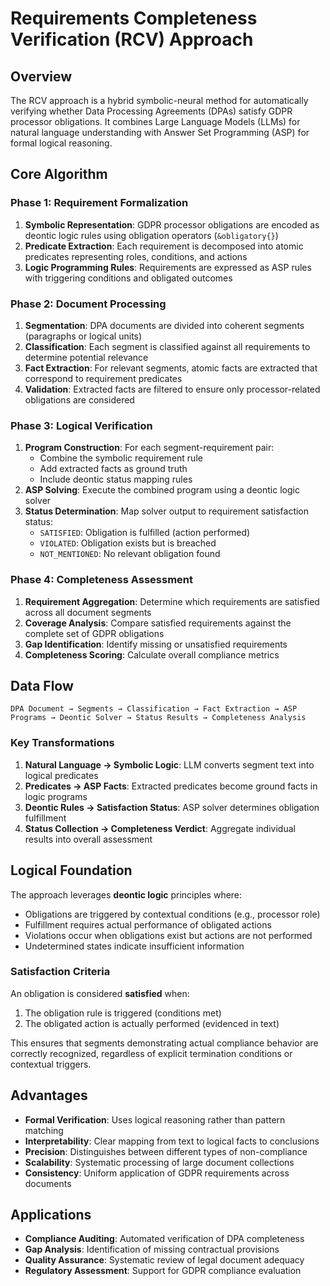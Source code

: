 # Requirements Completeness Verification (RCV) Approach

## Overview

The RCV approach is a hybrid symbolic-neural method for automatically verifying whether Data Processing Agreements (DPAs) satisfy GDPR processor obligations. It combines Large Language Models (LLMs) for natural language understanding with Answer Set Programming (ASP) for formal logical reasoning.

## Core Algorithm

### Phase 1: Requirement Formalization
1. **Symbolic Representation**: GDPR processor obligations are encoded as deontic logic rules using obligation operators (`&obligatory{}`)
2. **Predicate Extraction**: Each requirement is decomposed into atomic predicates representing roles, conditions, and actions
3. **Logic Programming Rules**: Requirements are expressed as ASP rules with triggering conditions and obligated outcomes

### Phase 2: Document Processing
1. **Segmentation**: DPA documents are divided into coherent segments (paragraphs or logical units)
2. **Classification**: Each segment is classified against all requirements to determine potential relevance
3. **Fact Extraction**: For relevant segments, atomic facts are extracted that correspond to requirement predicates
4. **Validation**: Extracted facts are filtered to ensure only processor-related obligations are considered

### Phase 3: Logical Verification
1. **Program Construction**: For each segment-requirement pair:
   - Combine the symbolic requirement rule
   - Add extracted facts as ground truth
   - Include deontic status mapping rules
2. **ASP Solving**: Execute the combined program using a deontic logic solver
3. **Status Determination**: Map solver output to requirement satisfaction status:
   - `SATISFIED`: Obligation is fulfilled (action performed)
   - `VIOLATED`: Obligation exists but is breached
   - `NOT_MENTIONED`: No relevant obligation found

### Phase 4: Completeness Assessment
1. **Requirement Aggregation**: Determine which requirements are satisfied across all document segments
2. **Coverage Analysis**: Compare satisfied requirements against the complete set of GDPR obligations
3. **Gap Identification**: Identify missing or unsatisfied requirements
4. **Completeness Scoring**: Calculate overall compliance metrics

## Data Flow

```
DPA Document → Segments → Classification → Fact Extraction → ASP Programs → Deontic Solver → Status Results → Completeness Analysis
```

### Key Transformations

1. **Natural Language → Symbolic Logic**: LLM converts segment text into logical predicates
2. **Predicates → ASP Facts**: Extracted predicates become ground facts in logic programs
3. **Deontic Rules → Satisfaction Status**: ASP solver determines obligation fulfillment
4. **Status Collection → Completeness Verdict**: Aggregate individual results into overall assessment

## Logical Foundation

The approach leverages **deontic logic** principles where:
- Obligations are triggered by contextual conditions (e.g., processor role)
- Fulfillment requires actual performance of obligated actions
- Violations occur when obligations exist but actions are not performed
- Undetermined states indicate insufficient information

### Satisfaction Criteria

An obligation is considered **satisfied** when:
1. The obligation rule is triggered (conditions met)
2. The obligated action is actually performed (evidenced in text)

This ensures that segments demonstrating actual compliance behavior are correctly recognized, regardless of explicit termination conditions or contextual triggers.

## Advantages

- **Formal Verification**: Uses logical reasoning rather than pattern matching
- **Interpretability**: Clear mapping from text to logical facts to conclusions
- **Precision**: Distinguishes between different types of non-compliance
- **Scalability**: Systematic processing of large document collections
- **Consistency**: Uniform application of GDPR requirements across documents

## Applications

- **Compliance Auditing**: Automated verification of DPA completeness
- **Gap Analysis**: Identification of missing contractual provisions
- **Quality Assurance**: Systematic review of legal document adequacy
- **Regulatory Assessment**: Support for GDPR compliance evaluation 